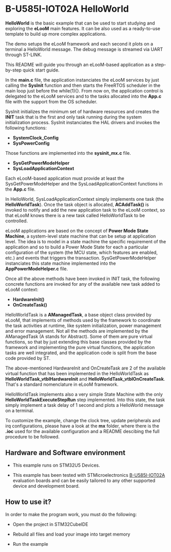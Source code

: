 # __B-U585I-IOT02A HelloWorld__

**HelloWorld** is the basic example that can be used to start studying and exploring the **eLooM** main features.
It can be also used as a ready-to-use template to build up more complex applications.

The demo setups the eLooM framework and each second it plots on a terminal a HelloWorld message.
The debug message is streamed via UART through ST-LINK.

This README will guide you through an eLooM-based application as a step-by-step quick start guide.

In the **main.c** file, the application instanciates the eLooM services by just calling the **SysInit** function 
and then starts the FreeRTOS scheduler in the main loop just before the while(1){}.
From now on, the application control is delegated to the eLooM services and to the tasks allocated into the 
**App.c** file with the support from the OS scheduler.

SysInit initializes the minimum set of hardware resources and creates the **INIT** task that is the first 
and only task running during the system initialization process.
SysInit instanciates the HAL drivers and invokes the following functions:

- **SystemClock_Config**
- **SysPowerConfig**

Those functions are implemented into the **sysinit_mx.c** file.

- **SysGetPowerModeHelper**
- **SysLoadApplicationContext**

Each eLooM-based application must provide at least the SysGetPowerModeHelper and the 
SysLoadApplicationContext functions in the **App.c** file.

In HelloWorld, SysLoadApplicationContext simply implements one task (the **HelloWorldTask**).
Once the task object is allocated, **ACAddTask()** is invoked to notify and add the new application task to the 
eLooM context, so that eLooM knows there is a new task called HelloWorldTask to be controlled.

eLooM applications are based on the concept of **Power Mode State Machine**, a system-level state machine that 
can be setup at application level.
The idea is to model in a state machine the specific requirement of the application and so to build a Power Mode 
State for each a particular configuration of the system (the MCU state, which features are enabled, etc.) and events
that triggers the transaction.
SysGetPowerModeHelper instanciates this state machine implemented into the **AppPowerModeHelper.c** file.

Once all the above methods have been invoked in INIT task, the following concrete functions are invoked for any of the 
available new task added to eLooM context:

- **HardwareInit()**
- **OnCreateTask()**

HelloWorldTask is a **AManagedTask**, a base object class provided by eLooM, that implements of methods used by 
the framework to coordinate the task activities at runtime, like system initialization, power management 
and error management.
Not all the methods are implemented by the AManagedTask (A stands for Abstract). Some of them are pure virtual 
functions, so that by just extending this base classes provided by the framework and implementing the pure 
virtual functions, the application tasks are well integrated, and the application code is split from the base 
code provided by ST.

The above-mentioned HardwareInit and OnCreateTask are 2 of the available virtual function that has been implemented
in the HelloWorldTask as **HelloWorldTask_vtblHardwareInit** and **HelloWorldTask_vtblOnCreateTask**.
That's a standard nomenclature in eLooM framework.

HelloWorldTask implements also a very simple State Machine with the only **HelloWorldTaskExecuteStepRun** step
implemented.
Into this state, the task simply implement a task delay of 1 second and plots a HelloWorld message on a terminal.

To customize the example, change the clock tree, update peripherals and irq configurations, please have a
look at the **mx** folder, where there is the **.ioc** used for the available configuration and a README descibing
the full procedure to be followed.


## __Hardware and Software environment__

- This example runs on STM32U5 Devices.

- This example has been tested with STMicroelectronics [B-U585I-IOT02A](https://www.st.com/en/evaluation-tools/b-u585i-iot02a.html)
  evaluation boards and can be easily tailored to any other supported
  device and development board. 


## __How to use it?__

In order to make the program work, you must do the following:

- Open the project in STM32CubeIDE

- Rebuild all files and load your image into target memory

- Run the example

